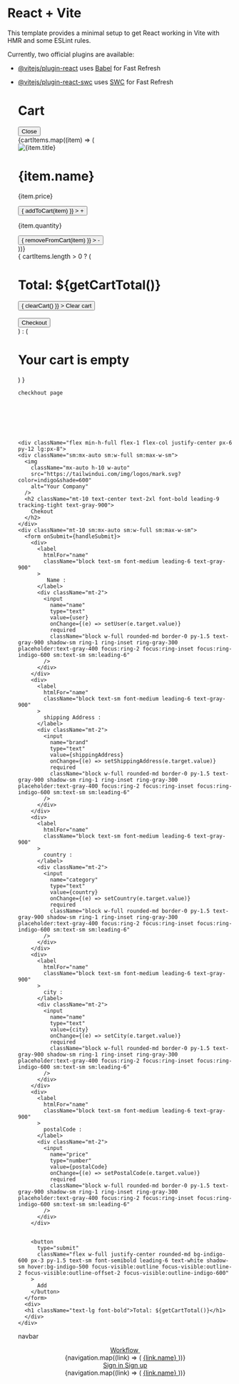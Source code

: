 # React + Vite

This template provides a minimal setup to get React working in Vite with HMR and some ESLint rules.

Currently, two official plugins are available:

- [@vitejs/plugin-react](https://github.com/vitejs/vite-plugin-react/blob/main/packages/plugin-react/README.md) uses [Babel](https://babeljs.io/) for Fast Refresh
- [@vitejs/plugin-react-swc](https://github.com/vitejs/vite-plugin-react-swc) uses [SWC](https://swc.rs/) for Fast Refresh

  <div className="flex-col flex items-center fixed inset-0 left-1/4 bg-white dark:bg-black gap-8  p-10  text-black dark:text-white font-normal uppercase text-sm">
        <h1 className="text-2xl font-bold">Cart</h1>
        <div className="absolute right-16 top-10">
          <button
            className="px-4 py-2 bg-gray-800 text-white text-xs font-bold uppercase rounded hover:bg-gray-700 focus:outline-none focus:bg-gray-700"
            onClick={toggle}
          >
            Close
          </button>
        </div>
        <div className="flex flex-col gap-4">
          {cartItems.map((item) => (
            <div className="flex justify-between items-center" key={item._id}>
              <div className="flex gap-4">
                <img src={item.image} alt={item.title} className="rounded-md h-24" />
                <div className="flex flex-col">
                  <h1 className="text-lg font-bold">{item.name}</h1>
                  <p className="text-2xl font-semibold">{item.price}</p>
                </div>
              </div>
              <div className="flex gap-4">
                <button
                  className='bg-gray-200 py-2 px-5 rounded-lg text-violet-800 text-3xl'onClick={() => {
                    addToCart(item)
                  }}
                >
                  +
                </button>
                <p>{item.quantity}</p>
                <button
                  className='bg-gray-200 py-2 px-5 rounded-lg text-violet-800 text-3xl' onClick={() => {
                    removeFromCart(item)
                  }}
                >
                  -
                </button>
              </div>
            </div>
          ))}
        </div>
        {
          cartItems.length > 0 ? (
            <div className="flex flex-col justify-between items-center">
          <h1 className="text-lg font-bold">Total: ${getCartTotal()}</h1>
          <button
            className='bg-violet-800 text-white font-semibold py-3 px-16 rounded-xl h-full' onClick={() => {
              clearCart()
            }}
          >
            Clear cart
          </button>
         <br></br>
         <Link to={`/checkout`}>
          <button
            className='bg-violet-800 text-white font-semibold py-3 px-16 rounded-xl h-full'>
            Checkout
            </button>
            </Link>
        </div>
          ) : (
            <h1 className="text-lg font-bold">Your cart is empty</h1>
          )
        }
      </div>



      checkhout page 







      <div className="flex min-h-full flex-1 flex-col justify-center px-6 py-12 lg:px-8">
      <div className="sm:mx-auto sm:w-full sm:max-w-sm">
        <img
          className="mx-auto h-10 w-auto"
          src="https://tailwindui.com/img/logos/mark.svg?color=indigo&shade=600"
          alt="Your Company"
        />
        <h2 className="mt-10 text-center text-2xl font-bold leading-9 tracking-tight text-gray-900">
          Chekout
        </h2>
      </div>
      <div className="mt-10 sm:mx-auto sm:w-full sm:max-w-sm">
        <form onSubmit={handleSubmit}>
          <div>
            <label
              htmlFor="name"
              className="block text-sm font-medium leading-6 text-gray-900"
            >
               Name :
            </label>
            <div className="mt-2">
              <input
                name="name"
                type="text"
                value={user}
                onChange={(e) => setUser(e.target.value)}
                required
                className="block w-full rounded-md border-0 py-1.5 text-gray-900 shadow-sm ring-1 ring-inset ring-gray-300 placeholder:text-gray-400 focus:ring-2 focus:ring-inset focus:ring-indigo-600 sm:text-sm sm:leading-6"
              />
            </div>
          </div>
          <div>
            <label
              htmlFor="name"
              className="block text-sm font-medium leading-6 text-gray-900"
            >
              shipping Address :
            </label>
            <div className="mt-2">
              <input
                name="brand"
                type="text"
                value={shippingAddress}
                onChange={(e) => setShippingAddress(e.target.value)}
                required
                className="block w-full rounded-md border-0 py-1.5 text-gray-900 shadow-sm ring-1 ring-inset ring-gray-300 placeholder:text-gray-400 focus:ring-2 focus:ring-inset focus:ring-indigo-600 sm:text-sm sm:leading-6"
              />
            </div>
          </div>
          <div>
            <label
              htmlFor="name"
              className="block text-sm font-medium leading-6 text-gray-900"
            >
              country :
            </label>
            <div className="mt-2">
              <input
                name="category"
                type="text"
                value={country}
                onChange={(e) => setCountry(e.target.value)}
                required
                className="block w-full rounded-md border-0 py-1.5 text-gray-900 shadow-sm ring-1 ring-inset ring-gray-300 placeholder:text-gray-400 focus:ring-2 focus:ring-inset focus:ring-indigo-600 sm:text-sm sm:leading-6"
              />
            </div>
          </div>
          <div>
            <label
              htmlFor="name"
              className="block text-sm font-medium leading-6 text-gray-900"
            >
              city :
            </label>
            <div className="mt-2">
              <input
                name="name"
                type="text"
                value={city}
                onChange={(e) => setCity(e.target.value)}
                required
                className="block w-full rounded-md border-0 py-1.5 text-gray-900 shadow-sm ring-1 ring-inset ring-gray-300 placeholder:text-gray-400 focus:ring-2 focus:ring-inset focus:ring-indigo-600 sm:text-sm sm:leading-6"
              />
            </div>
          </div>
          <div>
            <label
              htmlFor="name"
              className="block text-sm font-medium leading-6 text-gray-900"
            >
              postalCode :
            </label>
            <div className="mt-2">
              <input
                name="price"
                type="number"
                value={postalCode}
                onChange={(e) => setPostalCode(e.target.value)}
                required
                className="block w-full rounded-md border-0 py-1.5 text-gray-900 shadow-sm ring-1 ring-inset ring-gray-300 placeholder:text-gray-400 focus:ring-2 focus:ring-inset focus:ring-indigo-600 sm:text-sm sm:leading-6"
              />
            </div>
          </div>
          

          <button
            type="submit"
            className="flex w-full justify-center rounded-md bg-indigo-600 px-3 py-1.5 text-sm font-semibold leading-6 text-white shadow-sm hover:bg-indigo-500 focus-visible:outline focus-visible:outline-2 focus-visible:outline-offset-2 focus-visible:outline-indigo-600"
          >
            Add
          </button>
        </form>
        <div>
        <h1 className="text-lg font-bold">Total: ${getCartTotal()}</h1>
        </div>
      </div>
    </div>


    navbar


    <header className="bg-indigo-600">
      <nav className="max-w-7xl mx-auto px-4 sm:px-6 lg:px-8" aria-label="Top">
        <div className="w-full py-6 flex items-center justify-between border-b border-indigo-500 lg:border-none">
          <div className="flex items-center">
            <a href="#">
              <span className="sr-only">Workflow</span>
              <img
                className="h-10 w-auto"
                src="https://tailwindui.com/img/logos/workflow-mark.svg?color=white"
                alt=""
              />
            </a>
            <div className="hidden ml-10 space-x-8 lg:block">
              {navigation.map((link) => (
                <a key={link.name} href={link.href} className="text-base font-medium text-white hover:text-indigo-50">
                  {link.name}
                </a>
              ))}
            </div>
          </div>
          <div className="ml-10 space-x-4">
            <a
              href="#"
              className="inline-block bg-indigo-500 py-2 px-4 border border-transparent rounded-md text-base font-medium text-white hover:bg-opacity-75"
            >
              Sign in
            </a>
            <a
              href="#"
              className="inline-block bg-white py-2 px-4 border border-transparent rounded-md text-base font-medium text-indigo-600 hover:bg-indigo-50"
            >
              Sign up
            </a>
          </div>
        </div>
        <div className="py-4 flex flex-wrap justify-center space-x-6 lg:hidden">
          {navigation.map((link) => (
            <a key={link.name} href={link.href} className="text-base font-medium text-white hover:text-indigo-50">
              {link.name}
            </a>
          ))}
        </div>
      </nav>
    </header>